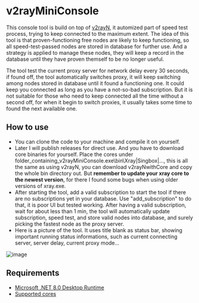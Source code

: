 # v2rayMiniConsole
This console tool is build on top of [v2rayN](https://github.com/2dust/v2rayN), it automized part of speed test process, trying to keep connected to the maximum extent.
The idea of this tool is that proven-functioning free nodes are likely to keep functioning, so all speed-test-passed nodes are stored in database for further use. And a strategy is applied to manage these nodes, they will keep a record in the database until they have proven themself to be no longer useful.

The tool test the current proxy server for network delay every 30 seconds, if found off, the tool automatically switches proxy, it will keep switching among nodes stored in database until it found a functioning one. It could keep you connected as long as you have a not-so-bad subscription. But it is not suitable for those who need to keep connected all the time without a second off, for when it begin to switch proxies, it usually takes some time to found the next available one.

## How to use
- You can clone the code to your machine and compile it on yourself.
- Later I will publish releases for direct use. And you have to download core binaries for yourself. Place the cores under folder_containing_v2rayMiniConsole.exe\bin\Xray|Singbox|..., this is all the same as using v2rayN, you can download v2rayNwithCore and copy the whole bin directory out. But **remember to update your xray core to the newest version**, for there I found some bugs when using older versions of xray.exe.
- After starting the tool, add a valid subscription to start the tool if there are no subscriptions yet in your database. Use "add_subscription" to do that, it is poor UI but tested working. After having a valid subscription, wait for about less than 1 min, the tool will automatically update subscription, speed test, and store valid nodes into database, and surely picking the fastest node as the proxy server.
- Here is a picture of the tool. It uses title blank as status bar, showing important running status informations, such as current connecting server, server delay, current proxy mode...

![image](https://github.com/user-attachments/assets/fcc1f00e-32d8-4377-b82c-774d3b278144)



## Requirements  
- [Microsoft .NET 8.0 Desktop Runtime ](https://dotnet.microsoft.com/en-us/download/dotnet/8.0)
- [Supported cores](https://github.com/2dust/v2rayN/wiki/List-of-supported-cores)

